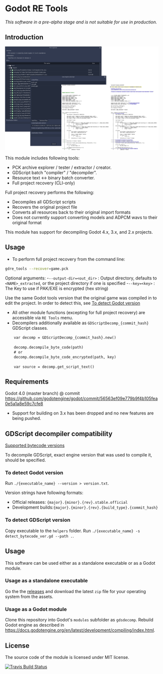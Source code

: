 # Godot RE Tools

*This software in a pre-alpha stage and is not suitable for use in production.*

## Introduction

![Code Screenshot](screenshot.png)

This module includes following tools:

- PCK archive explorer / tester / extractor / creator.
- GDScript batch "compiler" / "decompiler".
- Resource text <-> binary batch converter.
- Full project recovery (CLI-only)

Full project recovery performs the following:
- Decompiles all GDScript scripts
- Recovers the original project file
- Converts all resources back to their original import formats
 - Does not currently support converting models and ADPCM wavs to their original format

This module has support for decompiling Godot 4.x, 3.x, and 2.x projects.

## Usage

- To perform full project recovery from the command line:
```bash
gdre_tools --recover=game.pck
```
Optional arguments:
 -`--output-dir=<out_dir>` : Output directory, defaults to `<NAME>_extracted`, or the project directory if one is specified
 -`--key=<key>` : The Key to use if PAK/EXE is encrypted (hex string)

Use the same Godot tools version that the original game was compiled in to edit the project. In order to detect this, see [To detect Godot version](#to-detect-godot-version)

- All other module functions (excepting for full project recovery) are accessible via `RE Tools` menu.
- Decompilers additionally available as `GDScriptDecomp_{commit_hash}` GDScript classes.

```gdscript
	var decomp = GDScriptDecomp_{commit_hash}.new()

	decomp.decompile_byte_code(path)
	# or
	decomp.decompile_byte_code_encrypted(path, key)

	var source = decomp.get_script_text()
```

## Requirements

Godot 4.0 (master branch) @ commit https://github.com/godotengine/godot/commit/56563ef09e779b9f4b105fea0e5a1a8e59c7cfe8
- Support for building on 3.x has been dropped and no new features are being pushed.

## GDScript decompiler compatibility

[Supported bytecode versions](BYTECODE_HISTORY.md)

To decompile GDScript, exact engine version that was used to compile it, should be specified.

### To detect Godot version 

Run `./{executable_name} --version > version.txt`.

Version strings have following formats:
- Official releases: `{major}.{minor}.{rev}.stable.official`
- Development builds:`{major}.{minor}.{rev}.{build_type}.{commit_hash}`

### To detect GDScript version

Copy executable to the `helpers` folder.
Run `./{executable_name} -s detect_bytecode_ver.gd --path .`.

## Usage

This software can be used either as a standalone executable or as a Godot module.

### Usage as a standalone executable

Go the the [releases](https://github.com/bruvzg/gdsdecomp/releases) and download the latest `zip` file for your operating system from the assets.

### Usage as a Godot module

Clone this repository into Godot's `modules` subfolder as `gdsdecomp`.
Rebuild Godot engine as described in https://docs.godotengine.org/en/latest/development/compiling/index.html.

## License

The source code of the module is licensed under MIT license.

[![Travis Build Status](https://travis-ci.org/bruvzg/gdsdecomp.svg?branch=master)](https://travis-ci.org/bruvzg/gdsdecomp)
